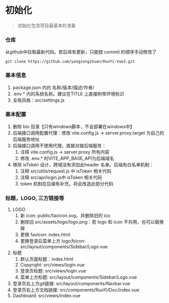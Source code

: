 # 初始化

> 初始化包含项目最基本的准备

### 仓库
从github中拉取最新代码。若后续有更新，只能按 commit 的顺序手动修改了
```shell
git clone https://github.com/yangzongzhuan/RuoYi-Vue3.git
```

### 基本信息
1. package.json 内的 名称/版本/描述/作者/
2. .env.* 内的系统名称。建议在TITLE 上直接附带环境标识
3. 全局风格：src/settings.js

### 基本配置
1. 删除 bin 目录【只有windows脚本，不会部署在windows中】
2. 后端接口调用配置代理：修改 vite.config.js -> server.proxy.target 为自己的后端服务地址
3. 后端接口调用不使用代理，直接对接后端服务：
   1. 注释 vite.config.js -> server.proxy 所有内容
   2. 修改 .env.* 的VITE_APP_BASE_API为后端域名
4. 移除 isToken 设计，跨域没有添加此header 名单。后端有白名单机制：
   1. 注释 src/utils/request.js 中 isToken 相关代码
   2. 注释 src/api/login.js中 isToken 相关代码
   3. token 机制在后缀有补充。将会改造此部分代码

### 标题，LOGO, 三方链接等
1. LOGO
   1. 新 icon: public/favicon.svg，并删除旧的 ico
   2. 删除旧 src/assets/logo/logo.png：若 logo 和 icon 不共用，也可以替换掉
   3. 更换 favicon: index.html
   4. 更换登录后菜单上方 logo为icon: src/layout/components/Sidebar/Logo.vue
2. 标题
   1. 默认页面标题：index.html
   2. Copyright: src/views/login.vue
   3. 登录页标题: src/views/login.vue
   4. 菜单上方标题: src/layout/components/Sidebar/Logo.vue
3. 登录页右上方git链接: src/layout/components/Navbar.vue
4. 登录页右上方文档链接: src/components/RuoYi/Doc/index.vue
5. Dashboard: src/views/index.vue